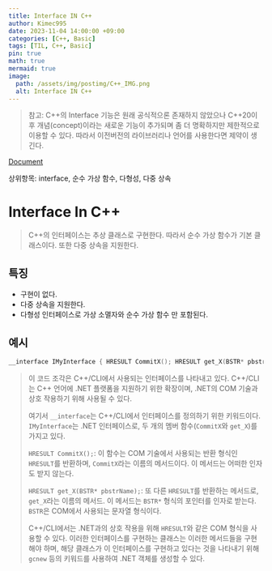 ```yaml
---
title: Interface IN C++
author: Kimec995
date: 2023-11-04 14:00:00 +09:00
categories: [C++, Basic]
tags: [TIL, C++, Basic]
pin: true
math: true
mermaid: true
image: 
  path: /assets/img/postimg/C++_IMG.png
  alt: Interface IN C++
---
```

> 참고: C++의 Interface 기능은 원래 공식적으론 존재하지 않았으나 C++20이후 개념(concept)이라는 새로운 기능이 추가되며 좀 더 명확하지만 제한적으로 이용할 수 있다. 따라서 이전버전의 라이브러리나 언어를 사용한다면 제약이 생긴다.

[Document](https://learn.microsoft.com/en-us/cpp/cpp/interface?view=msvc-170)

상위항목: interface, 순수 가상 함수, 다형성, 다중 상속
# Interface In C++
>C++의 인터페이스는 추상 클래스로 구현한다. 따라서 순수 가상 함수가 기본 클래스이다. 또한 다중 상속을 지원한다. 

## 특징
- 구현이 없다.
- 다중 상속을 지원한다.
- 다형성 인터페이스로 가상 소멸자와 순수 가상 함수 만 포함된다.

## 예시
```C++
__interface IMyInterface { HRESULT CommitX(); HRESULT get_X(BSTR* pbstrName); };
```

> 이 코드 조각은 C++/CLI에서 사용되는 인터페이스를 나타내고 있다. C++/CLI는 C++ 언어에 .NET 플랫폼을 지원하기 위한 확장이며, .NET의 COM 기술과 상호 작용하기 위해 사용될 수 있다.
> 
> 여기서 `__interface`는 C++/CLI에서 인터페이스를 정의하기 위한 키워드이다. `IMyInterface`는 .NET 인터페이스로, 두 개의 멤버 함수(`CommitX`와 `get_X`)를 가지고 있다.
> 
> `HRESULT CommitX();`: 이 함수는 COM 기술에서 사용되는 반환 형식인 `HRESULT`를 반환하며, `CommitX`라는 이름의 메서드이다. 이 메서드는 어떠한 인자도 받지 않는다.
> 
> `HRESULT get_X(BSTR* pbstrName);`: 또 다른 `HRESULT`를 반환하는 메서드로, `get_X`라는 이름의 메서드. 이 메서드는 `BSTR*` 형식의 포인터를 인자로 받는다. `BSTR`은 COM에서 사용되는 문자열 형식이다.
> 
> C++/CLI에서는 .NET과의 상호 작용을 위해 `HRESULT`와 같은 COM 형식을 사용할 수 있다. 이러한 인터페이스를 구현하는 클래스는 이러한 메서드들을 구현해야 하며, 해당 클래스가 이 인터페이스를 구현하고 있다는 것을 나타내기 위해 `gcnew` 등의 키워드를 사용하여 .NET 객체를 생성할 수 있다.